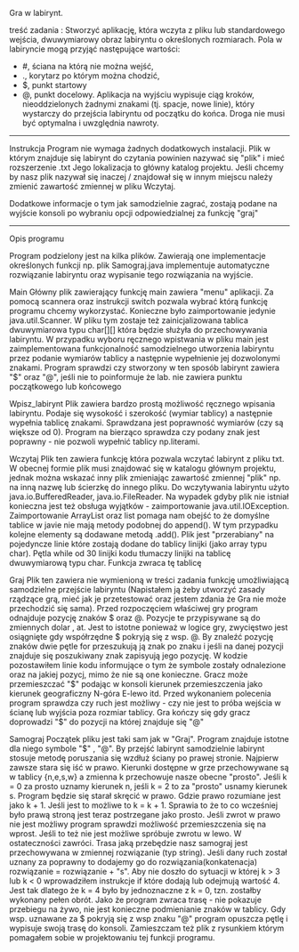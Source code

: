 Gra w labirynt. 

treść zadania : 
  Stworzyć aplikację, która wczyta z pliku lub standardowego wejścia, dwuwymiarowy obraz labiryntu o określonych rozmiarach. Pola w labiryncie mogą przyjąć następujące wartości:
  - #, ściana na którą nie można wejść,
  - ., korytarz po którym można chodzić,
  - $, punkt startowy
  - @, punkt docelowy.
  Aplikacja na wyjściu wypisuje ciąg kroków, nieoddzielonych żadnymi znakami (tj. spacje, nowe linie), który wystarczy do przejścia labiryntu od początku do końca. Droga nie musi być optymalna i uwzględnia nawroty.

--------------------------------------------------------------------------------------------------------------------------------------------------------------------------------------------------------------
Instrukcja
Program nie wymaga żadnych dodatkowych instalacji. 
Plik w którym znajduje się labirynt do czytania powinien nazywać się "plik" i mieć rozszerzenie .txt 
Jego lokalizacja to główny katalog projektu. Jeśli chcemy by nasz plik nazywał się inaczej / znajdował się w innym miejscu należy zmienić zawartość zmiennej w pliku Wczytaj.

Dodatkowe informacje o tym jak samodzielnie zagrać, zostają podane na wyjście konsoli po wybraniu opcji odpowiedzialnej za funkcję "graj"

----------------------------------------------------------------------------------------------------------------------
Opis programu 

Program podzielony jest na kilka plików. Zawierają one implementacje określonych funkcji np. plik Samograj.java implementuje automatyczne rozwiązanie labiryntu oraz wypisanie tego rozwiązania na wyjście. 

  Main
  Główny plik zawierający funkcję main zawiera "menu" aplikacji. Za pomocą scannera oraz instrukcji switch pozwala wybrać którą funkcję programu chcemy wykorzystać. Konieczne było zaimportowanie jedynie java.util.Scanner. W pliku tym zostaje też zainicjalizowana tablica dwuwymiarowa typu char[][] która będzie służyła do przechowywania labiryntu.
  W przypadku wyboru ręcznego wpistwania w pliku main jest zaimplementowana funkcjonalność samodzielnego utworzenia labiryntu przez podanie wymiarów tablicy a następnie wypełnienie jej dozwolonymi znakami. Program sprawdzi czy stworzony w ten sposób labirynt zawiera "$" oraz "@", jeśli nie to poinformuje że lab. nie zawiera punktu początkowego lub końcowego 

  Wpisz_labirynt
  Plik zawiera bardzo prostą możliwość ręcznego wpisania labiryntu. Podaje się wysokość i szerokość (wymiar tablicy) a następnie wypełnia tablicę znakami. Sprawdzana jest poprawność wymiarów (czy są większe od 0). Program na bierząco sprawdza czy podany znak jest poprawny - nie pozwoli wypełnić tablicy np.literami.

  Wczytaj
  Plik ten zawiera funkcję która pozwala wczytać labirynt z pliku txt. W obecnej formie plik musi znajdować się w katalogu głównym projektu, jednak można wskazać inny plik zmieniając zawartość zmiennej "plik" np. na inną nazwę lub ścierzkę do innego pliku. 
  Do wczytywania labiryntu użyto java.io.BufferedReader, java.io.FileReader. Na wypadek gdyby plik nie istniał konieczna jest też obsługa wyjątków - zaimportowanie java.util.IOException. Zaimportowanie ArrayList oraz list pomaga nam obejść to że domyślne tablice w 
  javie nie mają metody podobnej do append(). W tym przypadku kolejne elementy są dodawane metodą .add().
  Plik jest "przerabiany" na pojedyncze linie które zostają dodane do tablicy linijki (jako array typu char). Pętla while od 30 linijki kodu tłumaczy linijki na tablicę dwuwymiarową typu char. Funkcja zwraca tę tablicę

  Graj
  Plik ten zawiera nie wymienioną w treści zadania funkcję umożliwiającą samodzielne przejście labiryntu (Napistałem ją żeby utworzyć zasady rządzące grą, mieć jak je przetestować oraz jestem zdania że Gra nie może przechodzić się sama).
  Przed rozpoczęciem właściwej gry program odnajduje pozycję znaków $ oraz @. Pozycje te przypisywane są do zmiennych dolar , at. Jest to istotne ponieważ w logice gry, zwycięstwo jest osiągnięte gdy współrzędne $ pokryją się z wsp. @.
  By znaleźć pozycję znaków dwie pętle for przeszukują ją znak po znaku i jeśli na danej pozycji znajduje się poszukiwany znak zapisyują jego pozycję. 
  W kodzie pozostawiłem linie kodu informujące o tym że symbole zostały odnalezione oraz na jakiej pozycj, mimo że nie są one konieczne.
  Gracz może przemieszczać "$" podając w konsoli kierunek przemieszczenia jako kierunek geograficzny N-góra E-lewo itd.
  Przed wykonaniem polecenia program sprawdza czy ruch jest możliwy - czy nie jest to próba wejścia w ścianę lub wyjścia poza rozmiar tablicy.
  Gra kończy się gdy gracz doprowadzi "$" do pozycji na której znajduje się "@"

  Samograj
  Początek pliku jest taki sam jak w "Graj". Program znajduje istotne dla niego symbole "$" , "@".
  By przejść labirynt samodzielnie labirynt stosuje metodę poruszania się wzdłuż ściany po prawej stronie. Najpierw zawsze stara się iść w prawo. 
  Kierunki dostępne w grze przechowywane są w tablicy {n,e,s,w} a zmienna k przechowuje nasze obecne "prosto". Jeśli k = 0 za prosto uznamy kierunek n, jeśli k = 2 to za "prosto" usnamy kierunek s.
  Program będzie się starał skręcić w prawo. Gdzie prawo rozumiane jest jako k + 1. Jeśli jest to możliwe to k = k + 1. Sprawia to że to co wcześniej było prawą stroną jest teraz postrzegane jako prosto. 
  Jeśli zwrot w prawo nie jest możliwy program sprawdzi możliwość przemieszczenia się na wprost. Jeśli to też nie jest możliwe spróbuje zwrotu w lewo. W ostateczności zawróci. 
  Trasa jaką przebędzie nasz samograj jest przechowywana w zmiennej rozwiązanie (typ string). Jeśli dany ruch został uznany za poprawny to dodajemy go do rozwiązania(konkatenacja) rozwiązanie = rozwiązanie + "s".
  Aby nie doszło do sytuacji w której k > 3 lub k < 0 wprowadziłem instrukcje if które dodają lub odejmują wartość 4. Jest tak dlatego że k = 4 było by jednoznaczne z k = 0, tzn. zostałby wykonany pełen obrót.
Jako że program zwraca trasę - nie pokazuje przebiegu na żywo, nie jest konieczne podmienianie znaków w tablicy. 
Gdy wsp. uznawane za $ pokryją się z wsp znaku "@" program opuszcza pętlę i wypisuje swoją trasę do konsoli.
Zamieszczam też plik z rysunkiem którym pomagałem sobie w projektowaniu tej funkcji programu.
  
  
  

